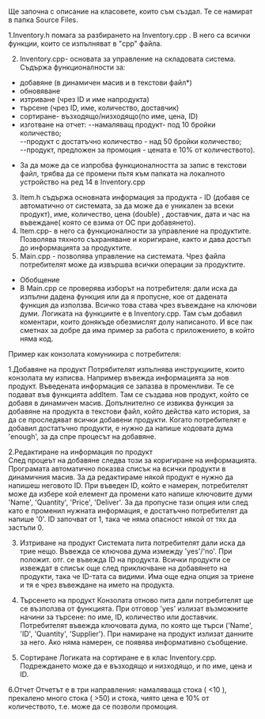 
Ще започна с описание на класовете, които съм създал. Те се намират в папка Source Files. 

1.Inventory.h помага за разбирането на Inventory.cpp . В него са всички функции, които се изпълняват в "cpp" файла.

2. Inventory.cpp- основата за управление на складовата система. Съдържа функционалности за:
- добавяне (в динамичен масив и в текстови файл*)
- обновяване
- изтриване (чрез ID и име напродукта)
- търсене (чрез ID, име, количество, доставчик)
-  сортиране- възходящо/низходящо(по име, цена, ID)
- изготване на отчет:
	--намаляващ продукт- под 10 бройки количество;    
	--продукт с достатъчно количество - над 50 бройки количество;    	
	--продукт, предложен за промоция - цената е 10% от количеството).
*  За да може да се изпробва функционалността за запис в текстови файл, трябва да се промени пътя към папката на локалното устройство на ред 14 в Inventory.cpp

3. Item.h съдържа основната информация за продукта - ID (добавя се автоматично от системата, за да може да е уникален за всеки продукт), име,  количество, цена (double) , доставчик, дата и час на въвеждане( която се взима от ОС при добавянето).
4. Item.cpp- в него са функционалности за управление на продуктите. Позволява тяхното съхраняване и коригиране, както и дава достъп до информацията за продуктите.
5. Main.cpp -  позволява управление на системата. Чрез файла потребителят може да извършва всички операции за продуктите.


* Обобщение
* В Main.cpp се проверява изборът на потребителя: дали иска да изпълни дадена функция или да я пропусне, кое от дадената функция да използва. Всичко това става чрез въвеждане на ключови думи.
Логиката на функциите е в Inventory.cpp. Там съм добавил коментари, които донякъде обезмислят долу написаното. И все пак сметнах за добре да има пример за работа с приложението, в който няма код.

Пример как конзолата комуникира с потребителя:

1.Добавяне на продукт
Потрябителят изпълнява инструкциите, които конзолата му изписва. Например въвежда информацията за нов продукт. Въведената информация се запазва в променливи. Те се подават във функцията  addItem. Там се създава нов продукт, който се добавя в динамичен масив. Допълнително се извиква функция за добавяне на продукта в текстови файл, който действа като история, за да се проследяват всички добавени продукти. Когато потребителят е добавил достатъчно продукти, е нужно да напише кодовата дума 'enough', за да спре процесът на добавяне.

2.Редактиране на информация по продукт                                                 
След процеът на добавяне следва този за коригиране на информацията. Програмата автоматично показва списък на всички продукти в динамичния масив. За да редактираме някой продукт е нужно да напишеш неговото ID. При въведен ID, който е намерен, потребителят може да избере кой елемент да промени като напише ключовите думи 'Name', 'Quantity', 'Price', 'Deliver'. За да пропусне тази опция или след като е променил нужната информация, е достатъчно потребителят да напише '0'. ID започват от 1, така че няма опасност някой от тях да застъпи 0.

3. Изтриване на продукт
Системата пита потребителят дали иска да трие нещо. Въвежда се ключова дума измежду 'yes'/'no'.
При положит. отг. се въвежда ID на продукта. Всички продукти се извеждат в списък още след приключване на добавянето на продукти, така че ID-тата са видими. Има още една опция за триене и тя е чрез въвеждане на името на продукта.

4. Търсенето на продукт
Конзолата отново пита дали потребителят ще се възползва от функцията. При отговор 'yes' излизат възможните начини за търсене: по име, ID, количество или доставчик. Потребителят въвежда ключовата дума, по която ще търси ('Name', 'ID', 'Quantity', 'Supplier'). При намиране на продукт излизат данните за него. Ако няма намерен, се появява информативно съобщение.

5. Сортиране
Логиката на сортиране е в клас Inventory.cpp. Подреждането може  да е възходящо и низходящо, и по име, цена и ID.

6.Отчет
Отчетът е в три направления: намаляваща стока ( <10 ), прекалено много стока ( >50) и стока, чиято цена е 10% от количеството, т.е. може да се позволи промоция. 
